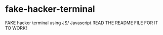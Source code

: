# fake-hacker-terminal
FAKE hacker terminal using JS/ Javascript READ THE README FILE FOR IT TO WORK!
